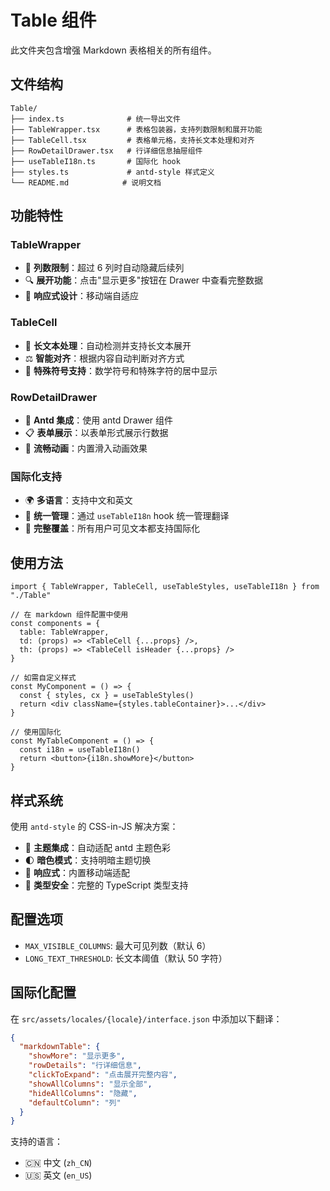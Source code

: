# Table 组件

此文件夹包含增强 Markdown 表格相关的所有组件。

## 文件结构

```
Table/
├── index.ts              # 统一导出文件
├── TableWrapper.tsx      # 表格包装器，支持列数限制和展开功能
├── TableCell.tsx         # 表格单元格，支持长文本处理和对齐
├── RowDetailDrawer.tsx   # 行详细信息抽屉组件
├── useTableI18n.ts       # 国际化 hook
├── styles.ts             # antd-style 样式定义
└── README.md            # 说明文档
```

## 功能特性

### TableWrapper
- 🔢 **列数限制**：超过 6 列时自动隐藏后续列
- 🔍 **展开功能**：点击"显示更多"按钮在 Drawer 中查看完整数据
- 📱 **响应式设计**：移动端自适应

### TableCell
- 📏 **长文本处理**：自动检测并支持长文本展开
- ⚖️ **智能对齐**：根据内容自动判断对齐方式
- 🎯 **特殊符号支持**：数学符号和特殊字符的居中显示

### RowDetailDrawer
- 🎨 **Antd 集成**：使用 antd Drawer 组件
- 📋 **表单展示**：以表单形式展示行数据
- 🚀 **流畅动画**：内置滑入动画效果

### 国际化支持
- 🌍 **多语言**：支持中文和英文
- 🔧 **统一管理**：通过 `useTableI18n` hook 统一管理翻译
- 📝 **完整覆盖**：所有用户可见文本都支持国际化

## 使用方法

```tsx
import { TableWrapper, TableCell, useTableStyles, useTableI18n } from "./Table"

// 在 markdown 组件配置中使用
const components = {
  table: TableWrapper,
  td: (props) => <TableCell {...props} />,
  th: (props) => <TableCell isHeader {...props} />
}

// 如需自定义样式
const MyComponent = () => {
  const { styles, cx } = useTableStyles()
  return <div className={styles.tableContainer}>...</div>
}

// 使用国际化
const MyTableComponent = () => {
  const i18n = useTableI18n()
  return <button>{i18n.showMore}</button>
}
```

## 样式系统

使用 `antd-style` 的 CSS-in-JS 解决方案：
- 🎨 **主题集成**：自动适配 antd 主题色彩
- 🌓 **暗色模式**：支持明暗主题切换
- 📱 **响应式**：内置移动端适配
- 🔧 **类型安全**：完整的 TypeScript 类型支持

## 配置选项

- `MAX_VISIBLE_COLUMNS`: 最大可见列数（默认 6）
- `LONG_TEXT_THRESHOLD`: 长文本阈值（默认 50 字符）

## 国际化配置

在 `src/assets/locales/{locale}/interface.json` 中添加以下翻译：

```json
{
  "markdownTable": {
    "showMore": "显示更多",
    "rowDetails": "行详细信息",
    "clickToExpand": "点击展开完整内容",
    "showAllColumns": "显示全部",
    "hideAllColumns": "隐藏",
    "defaultColumn": "列"
  }
}
```

支持的语言：
- 🇨🇳 中文 (`zh_CN`)
- 🇺🇸 英文 (`en_US`) 